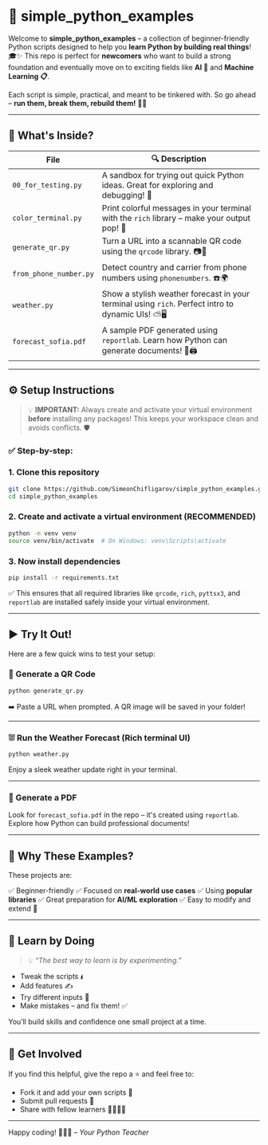 # 🐍 simple\_python\_examples

Welcome to **simple\_python\_examples** – a collection of beginner-friendly Python scripts designed to help you **learn Python by building real things**! 🎓✨
This repo is perfect for **newcomers** who want to build a strong foundation and eventually move on to exciting fields like **AI 🤖** and **Machine Learning 📋**.

Each script is simple, practical, and meant to be tinkered with. So go ahead – **run them, break them, rebuild them!** 🔧💡

---

## 📁 What's Inside?

| File                   | 🔍 Description                                                                                     |
| ---------------------- | -------------------------------------------------------------------------------------------------- |
| `00_for_testing.py`    | A sandbox for trying out quick Python ideas. Great for exploring and debugging! 🧪                 |
| `color_terminal.py`    | Print colorful messages in your terminal with the `rich` library – make your output pop! 🎨        |
| `generate_qr.py`       | Turn a URL into a scannable QR code using the `qrcode` library. 📷🔗                               |
| `from_phone_number.py` | Detect country and carrier from phone numbers using `phonenumbers`. ☎️🌍                           |
| `weather.py`           | Show a stylish weather forecast in your terminal using `rich`. Perfect intro to dynamic UIs! ⛅️🖥️ |
| `forecast_sofia.pdf`   | A sample PDF generated using `reportlab`. Learn how Python can generate documents! 📄🖨️           |

---

## ⚙️ Setup Instructions

> 💡 **IMPORTANT:** Always create and activate your virtual environment **before** installing any packages! This keeps your workspace clean and avoids conflicts. 🛡️

### ✅ Step-by-step:

### 1. **Clone this repository**

```bash
git clone https://github.com/SimeonChifligarov/simple_python_examples.git
cd simple_python_examples
```

### 2. **Create and activate a virtual environment (RECOMMENDED)**

```bash
python -m venv venv
source venv/bin/activate  # On Windows: venv\Scripts\activate
```

### 3. **Now install dependencies**

```bash
pip install -r requirements.txt
```

✅ This ensures that all required libraries like `qrcode`, `rich`, `pyttsx3`, and `reportlab` are installed safely inside your virtual environment.

---

## ▶️ Try It Out!

Here are a few quick wins to test your setup:

### 🔳 Generate a QR Code

```bash
python generate_qr.py
```

➡️ Paste a URL when prompted. A QR image will be saved in your folder!

---

### ⛆️ Run the Weather Forecast (Rich terminal UI)

```bash
python weather.py
```

Enjoy a sleek weather update right in your terminal.

---

### 🧾 Generate a PDF

Look for `forecast_sofia.pdf` in the repo – it's created using `reportlab`.
Explore how Python can build professional documents!

---

## 💭 Why These Examples?

These projects are:

✅ Beginner-friendly
✅ Focused on **real-world use cases**
✅ Using **popular libraries**
✅ Great preparation for **AI/ML exploration**
✅ Easy to modify and extend 🚀

---

## 🧠 Learn by Doing

> 💡 *“The best way to learn is by experimenting.”*

* Tweak the scripts 🖠️
* Add features ✍️
* Try different inputs 🔁
* Make mistakes – and fix them! ✅

You’ll build skills and confidence one small project at a time.

---

## 🎉 Get Involved

If you find this helpful, give the repo a ⭐ and feel free to:

* Fork it and add your own scripts 🤩
* Submit pull requests 📅
* Share with fellow learners 👩‍💻👨‍💻

---

Happy coding! 🧑‍🏫💙
– *Your Python Teacher*
